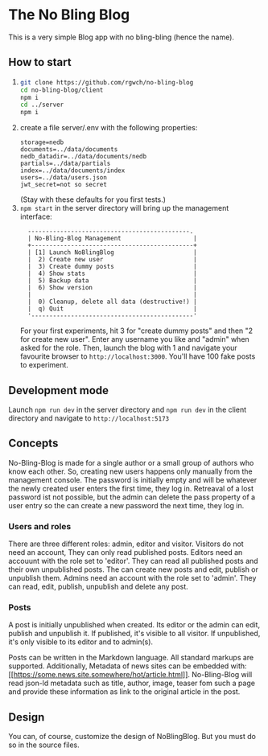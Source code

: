 # The No Bling Blog

This is a very simple Blog app with no bling-bling (hence the name).

## How to start

1. ```bash
   git clone https://github.com/rgwch/no-bling-blog
   cd no-bling-blog/client
   npm i
   cd ../server
   npm i

1. create a file server/.env with the following properties:
   ```
   storage=nedb
   documents=../data/documents
   nedb_datadir=../data/documents/nedb
   partials=../data/partials
   index=../data/documents/index
   users=../data/users.json
   jwt_secret=not so secret
   
   ```
   (Stay with these defaults for you first tests.)
1.  `npm start` in the server directory will bring up the management interface:
    ```
      ---------------------------------------------.
      | No-Bling-Blog Management                    |
      +---------------------------------------------+
      | [1] Launch NoBlingBlog                      |
      |  2) Create new user                         |
      |  3) Create dummy posts                      |
      |  4) Show stats                              |
      |  5) Backup data                             |
      |  6) Show version                            |
      |                                             |
      |  0) Cleanup, delete all data (destructive!) |
      |  q) Quit                                    |
      '---------------------------------------------'

    ```
    For your first experiments, hit 3 for "create dummy posts" and then "2 for create new user". Enter any username you like and "admin" when asked for the role. Then, launch the blog with 1 and navigate your favourite browser to `http://localhost:3000`. You'll have 100 fake posts to experiment.

## Development mode

Launch `npm run dev` in the server directory and `npm run dev` in the client directory and navigate to `http://localhost:5173`

## Concepts

No-Bling-Blog is made for a single author or a small group of authors who know each other. So, creating new users happens only manually from the management console. The password is initially empty and will be whatever the newly created user enters the first time, they log in. Retreaval of a lost password ist not possible, but the admin can delete the pass property of a user entry so the can create a new password the next time, they log in.

### Users and roles

There are three different roles: admin, editor and visitor. Visitors do not need an account, They can only read published posts. Editors need an accouunt with the role set to 'editor'. They can read all published posts and their own unpublished posts. The can create new posts and edit, publish or unpublish them.
Admins need an account with the role set to 'admin'. They can read, edit, publish, unpublish and delete any post.

### Posts

A post is initially unpublished when created. Its editor or the admin can edit, publish and unpublish it. If published, it's visible to all visitor. If unpublished, it's only visible to its editor and to admin(s).

Posts can be written in the Markdown language. All standard markups are supported. Additionally, Metadata of news sites can be embedded with: [[https://some.news.site.somewhere/hot/article.html]]. No-Bling-Blog will read json-ld metadata such as title, author, image, teaser fom such a page and provide these information as link to the original article in the post. 

## Design

You can, of course, customize the design of NoBlingBlog. But you must do so in the source files. 
